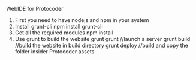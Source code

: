 WebIDE for Protocoder

1) First you need to have nodejs and npm in your system
2) Install grunt-cli
	npm install grunt-cli 
3) Get all the required modules
	npm install 
4) Use grunt to build the website
	grunt 
	grunt 			//launch a server 
	grunt build		//build the website in build directory 
	grunt deploy 	//build and copy the folder insider Protocoder assets 